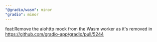 ```yaml
---
"@gradio/wasm": minor
"gradio": minor
---
```


feat:Remove the aiohttp mock from the Wasm worker as it's removed in https://github.com/gradio-app/gradio/pull/5244
